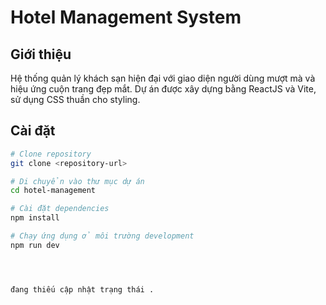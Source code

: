 # Hotel Management System

## Giới thiệu

Hệ thống quản lý khách sạn hiện đại với giao diện người dùng mượt mà và hiệu ứng cuộn trang đẹp mắt. Dự án được xây dựng bằng ReactJS và Vite, sử dụng CSS thuần cho styling.

## Cài đặt

```bash
# Clone repository
git clone <repository-url>

# Di chuyển vào thư mục dự án
cd hotel-management

# Cài đặt dependencies
npm install

# Chạy ứng dụng ở môi trường development
npm run dev




đang thiếu cập nhật trạng thái .

